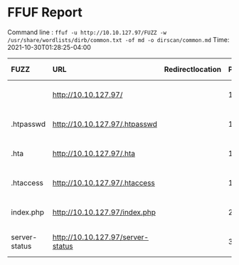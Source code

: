 # FFUF Report

  Command line : `ffuf -u http://10.10.127.97/FUZZ -w /usr/share/wordlists/dirb/common.txt -of md -o dirscan/common.md`
  Time: 2021-10-30T01:28:25-04:00

  | FUZZ | URL | Redirectlocation | Position | Status Code | Content Length | Content Words | Content Lines | Content Type | ResultFile |
  | :- | :-- | :--------------- | :---- | :------- | :---------- | :------------- | :------------ | :--------- | :----------- |
  |  | http://10.10.127.97/ |  | 1 | 200 | 218 | 13 | 19 | text/html; charset=UTF-8 |  |
  | .htpasswd | http://10.10.127.97/.htpasswd |  | 13 | 403 | 277 | 20 | 10 | text/html; charset=iso-8859-1 |  |
  | .hta | http://10.10.127.97/.hta |  | 11 | 403 | 277 | 20 | 10 | text/html; charset=iso-8859-1 |  |
  | .htaccess | http://10.10.127.97/.htaccess |  | 12 | 403 | 277 | 20 | 10 | text/html; charset=iso-8859-1 |  |
  | index.php | http://10.10.127.97/index.php |  | 2021 | 200 | 218 | 13 | 19 | text/html; charset=UTF-8 |  |
  | server-status | http://10.10.127.97/server-status |  | 3588 | 403 | 277 | 20 | 10 | text/html; charset=iso-8859-1 |  |
  